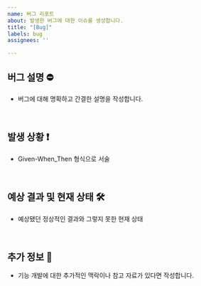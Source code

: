 ```yaml
---
name: 버그 리포트
about: 발생한 버그에 대한 이슈를 생성합니다.
title: "[Bug]"
labels: bug
assignees: ''

---
```


## 버그 설명 ⛔

- 버그에 대해 명확하고 간결한 설명을 작성합니다.

<br>

## 발생 상황 ❗

- Given-When_Then 형식으로 서술

<br>

## 예상 결과 및 현재 상태 🛠

- 예상됐던 정상적인 결과와 그렇지 못한 현재 상태

<br>

## 추가 정보 📎

- 기능 개발에 대한 추가적인 맥락이나 참고 자료가 있다면 작성합니다.
